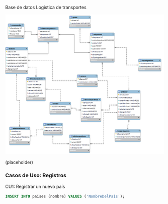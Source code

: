 Base de datos Logistica de transportes



![](https://github.com/Michael-Chacon/ProyectoBaseDeDatosUniversidad/blob/main/img/DER.png?raw=true) 

(placeholder)

### Casos de Uso: Registros

CU1: Registrar un nuevo país

```sql
INSERT INTO paises (nombre) VALUES ('NombreDelPaís');
```


